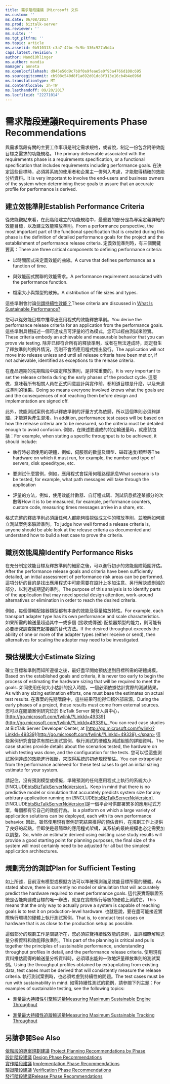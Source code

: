 ```yaml
---
title: 需求階段建議 |Microsoft 文件
ms.custom: ''
ms.date: 06/08/2017
ms.prod: biztalk-server
ms.reviewer: ''
ms.suite: ''
ms.tgt_pltfrm: ''
ms.topic: article
ms.assetid: 0b510313-c3a7-42bc-9c9b-336c927a5d4a
caps.latest.revision: 7
author: MandiOhlinger
ms.author: mandia
manager: anneta
ms.openlocfilehash: d945e50d9c7b8f0a9feae5e0f93a4766d108c695
ms.sourcegitcommit: cb908c540d8f1a692d01dc8f313e16cb4b4e696d
ms.translationtype: MT
ms.contentlocale: zh-TW
ms.lasthandoff: 09/20/2017
ms.locfileid: "22271014"
---
```

# <a name="requirements-phase-recommendations"></a><span data-ttu-id="5cae8-102">需求階段建議</span><span class="sxs-lookup"><span data-stu-id="5cae8-102">Requirements Phase Recommendations</span></span>
<span data-ttu-id="5cae8-103">與需求階段有關的主要工作事項是制定需求規格，或者說，制定一份包含附帶效能目標之需求的功能規格。</span><span class="sxs-lookup"><span data-stu-id="5cae8-103">The primary deliverable associated with the requirements phase is a requirements specification, or a functional specification that includes requirements including performance goals.</span></span> <span data-ttu-id="5cae8-104">在決定這些目標時，必須將系統的使用者和企業主一併列入考慮，才能取得精確的效能分析資料。</span><span class="sxs-lookup"><span data-stu-id="5cae8-104">It is very important to involve the end-users and business owners of the system when determining these goals to assure that an accurate profile for performance is derived.</span></span>  
  
## <a name="establish-performance-criteria"></a><span data-ttu-id="5cae8-105">建立效能準則</span><span class="sxs-lookup"><span data-stu-id="5cae8-105">Establish Performance Criteria</span></span>  
 <span data-ttu-id="5cae8-106">從效能觀點來看，在此階段建立的功能規格中，最重要的部分是為專案定義詳細的效能目標，以及建立效能釋放準則。</span><span class="sxs-lookup"><span data-stu-id="5cae8-106">From a performance perspective, the most important part of the functional specification that is created during this phase is the definition of detailed performance goals for the project and the establishment of performance release criteria.</span></span> <span data-ttu-id="5cae8-107">定義效能準則時，有三個關鍵要素：</span><span class="sxs-lookup"><span data-stu-id="5cae8-107">There are three critical components to defining performance criteria:</span></span>  
  
-   <span data-ttu-id="5cae8-108">以時間函式來定義效能的曲線。</span><span class="sxs-lookup"><span data-stu-id="5cae8-108">A curve that defines performance as a function of time.</span></span>  
  
-   <span data-ttu-id="5cae8-109">與效能函式關聯的效能需求。</span><span class="sxs-lookup"><span data-stu-id="5cae8-109">A performance requirement associated with the performance function.</span></span>  
  
-   <span data-ttu-id="5cae8-110">檔案大小與類型的散佈。</span><span class="sxs-lookup"><span data-stu-id="5cae8-110">A distribution of file sizes and types.</span></span>  
  
 <span data-ttu-id="5cae8-111">這些準則會討論[何謂持續性效能？](../core/what-is-sustainable-performance.md)</span><span class="sxs-lookup"><span data-stu-id="5cae8-111">These criteria are discussed in [What Is Sustainable Performance?](../core/what-is-sustainable-performance.md)</span></span>  
  
 <span data-ttu-id="5cae8-112">您可以從效能目標中推導出應用程式的效能釋放準則。</span><span class="sxs-lookup"><span data-stu-id="5cae8-112">You derive the performance release criteria for an application from the performance goals.</span></span> <span data-ttu-id="5cae8-113">這些準則具體描述一個可達成且可評量的行為模式，您可以經由測試來證實。</span><span class="sxs-lookup"><span data-stu-id="5cae8-113">These criteria embody an achievable and measurable behavior that you can prove via testing.</span></span> <span data-ttu-id="5cae8-114">除非已經符合所有的釋放準則，或者在無法達成時，認定發生了釋放準則的例外情況，否則不會將應用程式推出發行。</span><span class="sxs-lookup"><span data-stu-id="5cae8-114">The application will not move into release unless and until all release criteria have been met or, if not achievable, identified as exceptions to the release criteria.</span></span>  
  
 <span data-ttu-id="5cae8-115">在產品週期的先期階段中設定釋放準則，是非常重要的。</span><span class="sxs-lookup"><span data-stu-id="5cae8-115">It is very important to set the release criteria during the early phases of the product cycle.</span></span> <span data-ttu-id="5cae8-116">這麼做，意味著所有相關人員在正式同意設計與實作前，都知道目標是什麼，以及未達成準則的後果。</span><span class="sxs-lookup"><span data-stu-id="5cae8-116">Doing so means everyone involved knows what the goals are and the consequences of not reaching them before design and implementation are signed off.</span></span>  
  
 <span data-ttu-id="5cae8-117">此外，效能測試案例也將以釋放準則的評量方式為依歸，所以這個準則必須夠詳細，才能避免產生混淆。</span><span class="sxs-lookup"><span data-stu-id="5cae8-117">In addition, performance test cases will be based on how the release criteria are to be measured, so the criteria must be detailed enough to avoid confusion.</span></span> <span data-ttu-id="5cae8-118">例如，在陳述要達成的特定輸送量時，就應該包括：</span><span class="sxs-lookup"><span data-stu-id="5cae8-118">For example, when stating a specific throughput is to be achieved, it should include:</span></span>  
  
-   <span data-ttu-id="5cae8-119">執行時必須使用的硬體，例如，伺服器的數量及類型、磁碟速度/類型等</span><span class="sxs-lookup"><span data-stu-id="5cae8-119">The hardware on which it must run, for example, the number and type of servers, disk speed/type, etc.</span></span>  
  
-   <span data-ttu-id="5cae8-120">要測試什麼實例，例如，應用程式會採用何種路徑訊息</span><span class="sxs-lookup"><span data-stu-id="5cae8-120">What scenario is to be tested, for example, what path messages will take through the application</span></span>  
  
-   <span data-ttu-id="5cae8-121">評量的方法，例如，使用效能計數器、自訂程式碼、測試訊息抵達某部分的次數等</span><span class="sxs-lookup"><span data-stu-id="5cae8-121">How it is to be measured, for example, performance counters, custom code, measuring times messages arrive in a share, etc.</span></span>  
  
 <span data-ttu-id="5cae8-122">格式完整的釋放準則必須讓任何人都能夠檢視做成文件的釋放準則，並瞭解如何建立測試案例來驗證準則。</span><span class="sxs-lookup"><span data-stu-id="5cae8-122">To judge how well formed a release criteria is, anyone should be able look at the release criteria as documented and understand how to build a test case to prove the criteria.</span></span>  
  
## <a name="identify-performance-risks"></a><span data-ttu-id="5cae8-123">識別效能風險</span><span class="sxs-lookup"><span data-stu-id="5cae8-123">Identify Performance Risks</span></span>  
 <span data-ttu-id="5cae8-124">在充分制定效能目標及釋放準則的細節之後，可以進行初步的效能風險範圍評估。</span><span class="sxs-lookup"><span data-stu-id="5cae8-124">After the performance release goals and criteria have been sufficiently detailed, an initial assessment of performance risk areas can be performed.</span></span> <span data-ttu-id="5cae8-125">這項分析的目的是找出應用程式中可能需要在設計上多加注意、另行解決或刪減的部分，以利達成期望的準則。</span><span class="sxs-lookup"><span data-stu-id="5cae8-125">The purpose of this analysis is to identify parts of the application that may need special design attention, work-around alternatives or elimination in order to reach the desired criteria.</span></span>  
  
 <span data-ttu-id="5cae8-126">例如，每個傳輸配接器類型都有本身的效能及容量縮放特性。</span><span class="sxs-lookup"><span data-stu-id="5cae8-126">For example, each transport adapter type has its own performance and scale characteristics.</span></span> <span data-ttu-id="5cae8-127">如果所需的輸送量超過其中一或多個 (接收或傳送) 配接器類型的能力，則可能有必要研究調查擴充配接器的替代方法。</span><span class="sxs-lookup"><span data-stu-id="5cae8-127">If the desired throughput exceeds the ability of one or more of the adapter types (either receive or send), then alternatives for scaling the adapter may need to be investigated.</span></span>  
  
## <a name="estimate-sizing"></a><span data-ttu-id="5cae8-128">預估規模大小</span><span class="sxs-lookup"><span data-stu-id="5cae8-128">Estimate Sizing</span></span>  
 <span data-ttu-id="5cae8-129">確立目標和準則而知所遵循之後，最好盡早開始預估達到目標所需的硬體規模。</span><span class="sxs-lookup"><span data-stu-id="5cae8-129">Based on the established goals and criteria, it is never too early to begin the process of estimating the hardware sizing that will be required to meet the goals.</span></span> <span data-ttu-id="5cae8-130">如同使用任何大小估計的投入時間，一個必須依據估計實際的測試結果。</span><span class="sxs-lookup"><span data-stu-id="5cae8-130">As with any sizing estimation efforts, one must base the estimates on actual test results.</span></span> <span data-ttu-id="5cae8-131">在專案的先期階段中，這些結果可能得仰賴外部來源。</span><span class="sxs-lookup"><span data-stu-id="5cae8-131">During the early phases of a project, those results must come from external sources.</span></span> <span data-ttu-id="5cae8-132">您可以在閱讀案例研究位於 BizTalk Server 開發人員中心， [http://go.microsoft.com/fwlink/?LinkId=49339](http://go.microsoft.com/fwlink/?LinkId=49339)。</span><span class="sxs-lookup"><span data-stu-id="5cae8-132">You can read case studies at BizTalk Server Developer Center, at [http://go.microsoft.com/fwlink/?LinkId=49339](http://go.microsoft.com/fwlink/?LinkId=49339).</span></span> <span data-ttu-id="5cae8-133">這些案例研究會提供有關已測試實例、執行測試的硬體及測試組態的詳細資料。</span><span class="sxs-lookup"><span data-stu-id="5cae8-133">The case studies provide details about the scenarios tested, the hardware on which testing was done, and the configuration for the tests.</span></span> <span data-ttu-id="5cae8-134">您可以從這些測試案例達成的效能進行推斷，來取得系統的初步規模預估。</span><span class="sxs-lookup"><span data-stu-id="5cae8-134">You can extrapolate from the performance achieved for these test cases to get an initial sizing estimate for your system.</span></span>  
  
 <span data-ttu-id="5cae8-135">請記住，沒有預測模型或模擬，準確預測的任何應用程式上執行的系統大小[!INCLUDE[btsBizTalkServerNoVersion](../includes/btsbiztalkservernoversion-md.md)]。</span><span class="sxs-lookup"><span data-stu-id="5cae8-135">Keep in mind that there is no predictive model or simulation that accurately predicts system size for any arbitrary application running on [!INCLUDE[btsBizTalkServerNoVersion](../includes/btsbiztalkservernoversion-md.md)].</span></span> [!INCLUDE[btsBizTalkServerNoVersion](../includes/btsbiztalkservernoversion-md.md)]<span data-ttu-id="5cae8-136">是一個平台可供部署繁多的應用程式方案，每個都有它自己的效能行為。</span><span class="sxs-lookup"><span data-stu-id="5cae8-136"> is a platform on which a large variety of application solutions can be deployed, each with its own performance behavior.</span></span> <span data-ttu-id="5cae8-137">因此，雖然使用現有案例研究結果推得的預估資料，在規劃工作上提供了良好的起點，但即使是最簡單的應用程式架構，其系統的最終規模也必定需要加以調整。</span><span class="sxs-lookup"><span data-stu-id="5cae8-137">So, while an estimate derived using existing case study results will provide a good starting point for planning purposes, the final size of the system will most certainly need to be adjusted for all but the simplest application architectures.</span></span>  
  
## <a name="plan-for-sufficient-testing"></a><span data-ttu-id="5cae8-138">規劃充分的測試</span><span class="sxs-lookup"><span data-stu-id="5cae8-138">Plan for Sufficient Testing</span></span>  
 <span data-ttu-id="5cae8-139">如上所述，目前沒有模型或模擬方法可以準確預測滿足效能目標所需的硬體。</span><span class="sxs-lookup"><span data-stu-id="5cae8-139">As stated above, there is currently no model or simulation that will accurately predict the hardware required to meet performance goals.</span></span> <span data-ttu-id="5cae8-140">這代表實際驗證系統是否能夠達成目標的唯一辦法，就是在實際執行等級的硬體上測試它。</span><span class="sxs-lookup"><span data-stu-id="5cae8-140">This means that the only way to actually prove a system is capable of reaching goals is to test it on production-level hardware.</span></span> <span data-ttu-id="5cae8-141">也就是說，要在盡可能接近實際執行環境的硬體上執行測試案例。</span><span class="sxs-lookup"><span data-stu-id="5cae8-141">That is, to conduct test cases on hardware that is as close to the production setup as possible.</span></span>  
  
 <span data-ttu-id="5cae8-142">這個部分的規劃工作是關鍵所在，您必須綜覽持續性效能的原則，並詳細瞭解輸送量分析資料和效能釋放準則。</span><span class="sxs-lookup"><span data-stu-id="5cae8-142">This part of the planning is critical and pulls together the principles of sustainable performance, understanding throughput profiles in detail, and the performance release criteria.</span></span> <span data-ttu-id="5cae8-143">使用現有資料推估而得的輸送量分析資料時，必須導出能夠一致地評量釋放準則的測試案例。</span><span class="sxs-lookup"><span data-stu-id="5cae8-143">Using the throughput profiles obtained by extrapolating from existing data, test cases must be derived that will consistently measure the release criteria.</span></span> <span data-ttu-id="5cae8-144">執行測試案例時，也必須考慮到持續性的問題。</span><span class="sxs-lookup"><span data-stu-id="5cae8-144">The test cases must be run with sustainability in mind.</span></span> <span data-ttu-id="5cae8-145">如需持續性測試的範例，請參閱下列主題：</span><span class="sxs-lookup"><span data-stu-id="5cae8-145">For examples of sustainable testing, see the following topics:</span></span>  
  
-   [<span data-ttu-id="5cae8-146">測量最大持續性引擎輸送量</span><span class="sxs-lookup"><span data-stu-id="5cae8-146">Measuring Maximum Sustainable Engine Throughput</span></span>](../core/measuring-maximum-sustainable-engine-throughput.md)  
  
-   [<span data-ttu-id="5cae8-147">測量最大持續性追蹤輸送量</span><span class="sxs-lookup"><span data-stu-id="5cae8-147">Measuring Maximum Sustainable Tracking Throughput</span></span>](../core/measuring-maximum-sustainable-tracking-throughput.md)  
  
## <a name="see-also"></a><span data-ttu-id="5cae8-148">另請參閱</span><span class="sxs-lookup"><span data-stu-id="5cae8-148">See Also</span></span>  
 <span data-ttu-id="5cae8-149">[依階段的專案規劃建議](../core/project-planning-recommendations-by-phase.md) </span><span class="sxs-lookup"><span data-stu-id="5cae8-149">[Project Planning Recommendations by Phase](../core/project-planning-recommendations-by-phase.md) </span></span>  
 <span data-ttu-id="5cae8-150">[設計階段建議](../core/design-phase-recommendations.md) </span><span class="sxs-lookup"><span data-stu-id="5cae8-150">[Design Phase Recommendations](../core/design-phase-recommendations.md) </span></span>  
 <span data-ttu-id="5cae8-151">[實作階段建議](../core/implementation-phase-recommendations.md) </span><span class="sxs-lookup"><span data-stu-id="5cae8-151">[Implementation Phase Recommendations](../core/implementation-phase-recommendations.md) </span></span>  
 <span data-ttu-id="5cae8-152">[驗證階段建議](../core/verification-phase-recommendations.md) </span><span class="sxs-lookup"><span data-stu-id="5cae8-152">[Verification Phase Recommendations](../core/verification-phase-recommendations.md) </span></span>  
 [<span data-ttu-id="5cae8-153">發行階段建議</span><span class="sxs-lookup"><span data-stu-id="5cae8-153">Release Phase Recommendations</span></span>](../core/release-phase-recommendations.md)
